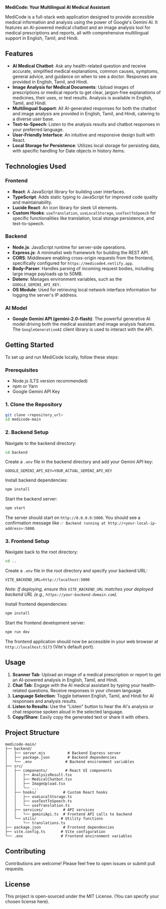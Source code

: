 **MediCode: Your Multilingual AI Medical Assistant**

MediCode is a full-stack web application designed to provide accessible medical information and analysis using the power of Google's Gemini AI. It features an AI-powered medical chatbot and an image analysis tool for medical prescriptions and reports, all with comprehensive multilingual support in English, Tamil, and Hindi.

## Features

  * **AI Medical Chatbot**: Ask any health-related question and receive accurate, simplified medical explanations, common causes, symptoms, general advice, and guidance on when to see a doctor. Responses are provided in English, Tamil, and Hindi.
  * **Image Analysis for Medical Documents**: Upload images of prescriptions or medical reports to get clear, jargon-free explanations of medicines, their uses, or test results. Analysis is available in English, Tamil, and Hindi.
  * **Multilingual Support**: All AI-generated responses for both the chatbot and image analysis are provided in English, Tamil, and Hindi, catering to a diverse user base.
  * **Text-to-Speech**: Listen to the analysis results and chatbot responses in your preferred language.
  * **User-Friendly Interface**: An intuitive and responsive design built with React.
  * **Local Storage for Persistence**: Utilizes local storage for persisting data, with specific handling for Date objects in history items.

## Technologies Used

### Frontend

  * **React**: A JavaScript library for building user interfaces.
  * **TypeScript**: Adds static typing to JavaScript for improved code quality and maintainability.
  * **Lucide React**: An icon library for sleek UI elements.
  * **Custom Hooks**: `useTranslation`, `useLocalStorage`, `useTextToSpeech` for specific functionalities like translation, local storage persistence, and text-to-speech.

### Backend

  * **Node.js**: JavaScript runtime for server-side operations.
  * **Express.js**: A minimalist web framework for building the REST API.
  * **CORS**: Middleware enabling cross-origin requests from the frontend, specifically configured for `https://medicode4.netlify.app`.
  * **Body-Parser**: Handles parsing of incoming request bodies, including large image payloads up to 50MB.
  * **Dotenv**: Manages environment variables, such as the `GOOGLE_GEMINI_API_KEY`.
  * **OS Module**: Used for retrieving local network interface information for logging the server's IP address.

### AI Model

  * **Google Gemini API (gemini-2.0-flash)**: The powerful generative AI model driving both the medical assistant and image analysis features. The `GoogleGenerativeAI` client library is used to interact with the API.

## Getting Started

To set up and run MediCode locally, follow these steps:

### Prerequisites

  * Node.js (LTS version recommended)
  * npm or Yarn
  * Google Gemini API Key

### 1\. Clone the Repository

```bash
git clone <repository_url>
cd medicode-main
```

### 2\. Backend Setup

Navigate to the backend directory:

```bash
cd backend
```

Create a `.env` file in the backend directory and add your Gemini API key:

```
GOOGLE_GEMINI_API_KEY=YOUR_ACTUAL_GEMINI_API_KEY
```

Install backend dependencies:

```bash
npm install
```

Start the backend server:

```bash
npm start
```

The server should start on `http://0.0.0.0:5000`. You should see a confirmation message like `✅ Backend running at http://<your-local-ip-address>:5000`.

### 3\. Frontend Setup

Navigate back to the root directory:

```bash
cd ..
```

Create a `.env` file in the root directory and specify your backend URL:

```
VITE_BACKEND_URL=http://localhost:5000
```

*Note: If deploying, ensure this `VITE_BACKEND_URL` matches your deployed backend URL (e.g., `https://your-backend-domain.com`).*

Install frontend dependencies:

```bash
npm install
```

Start the frontend development server:

```bash
npm run dev
```

The frontend application should now be accessible in your web browser at `http://localhost:5173` (Vite's default port).

## Usage

1.  **Scanner Tab**: Upload an image of a medical prescription or report to get an AI-powered analysis in English, Tamil, and Hindi.
2.  **Chat Tab**: Engage with the AI medical assistant by typing your health-related questions. Receive responses in your chosen language.
3.  **Language Selection**: Toggle between English, Tamil, and Hindi for AI responses and analysis results.
4.  **Listen to Results**: Use the "Listen" button to hear the AI's analysis or chat response spoken aloud in the selected language.
5.  **Copy/Share**: Easily copy the generated text or share it with others.

## Project Structure

```
medicode-main/
├── backend/
│   ├── server.mjs          # Backend Express server
│   ├── package.json        # Backend dependencies
│   └── .env               # Backend environment variables
├── src/
│   ├── components/        # React UI components
│   │   ├── AnalysisResult.tsx
│   │   ├── MedicalChatbot.tsx
│   │   ├── ImageUpload.tsx
│   │   └── ...
│   ├── hooks/            # Custom React hooks
│   │   ├── useLocalStorage.ts
│   │   ├── useTextToSpeech.ts
│   │   └── useTranslation.ts
│   ├── services/         # API services
│   │   └── geminiApi.ts  # Frontend API calls to backend
│   └── utils/           # Utility functions
│       └── translations.ts
├── package.json          # Frontend dependencies
├── vite.config.ts       # Vite configuration
└── .env                 # Frontend environment variables
```

## Contributing

Contributions are welcome\! Please feel free to open issues or submit pull requests.

## License

This project is open-sourced under the MIT License. (You can specify your chosen license here).

